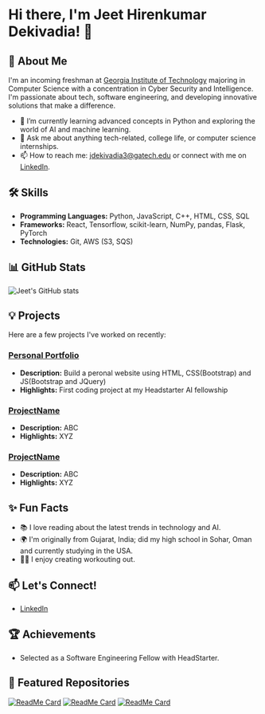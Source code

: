 # Hi there, I'm Jeet Hirenkumar Dekivadia! 👋

## 🚀 About Me
I'm an incoming freshman at [Georgia Institute of Technology](https://www.gatech.edu/) majoring in Computer Science with a concentration in Cyber Security and Intelligence. I'm passionate about tech, software engineering, and developing innovative solutions that make a difference.

- 🌱 I’m currently learning advanced concepts in Python and exploring the world of AI and machine learning.
- 💬 Ask me about anything tech-related, college life, or computer science internships.
- 📫 How to reach me: jdekivadia3@gatech.edu or connect with me on [LinkedIn](https://www.linkedin.com/in/jeet-dekivadia).

## 🛠️ Skills
- **Programming Languages:** Python, JavaScript, C++, HTML, CSS, SQL
- **Frameworks:** React, Tensorflow, scikit-learn, NumPy, pandas, Flask, PyTorch
- **Technologies:** Git, AWS (S3, SQS)

## 📊 GitHub Stats
![Jeet's GitHub stats](https://github-readme-stats.vercel.app/api?username=jeet-dekivadia&show_icons=true&theme=radical)

## 💡 Projects
Here are a few projects I've worked on recently:

### [Personal Portfolio](https://github.com/jeet-dekivadia/jeet-dekivadia.github.io)
- **Description:** Build a peronal website using HTML, CSS(Bootstrap) and JS(Bootstrap and JQuery)
- **Highlights:** First coding project at my Headstarter AI fellowship

### [ProjectName](https://github.com/jeet-dekivadia/ProjectName)
- **Description:** ABC
- **Highlights:** XYZ

### [ProjectName](https://github.com/jeet-dekivadia/ProjectName)
- **Description:** ABC
- **Highlights:** XYZ

## ✨ Fun Facts
- 📚 I love reading about the latest trends in technology and AI.
- 🌍 I'm originally from Gujarat, India; did my high school in Sohar, Oman and currently studying in the USA.
- 🏋️‍♂️ I enjoy creating workouting out.

## 📫 Let's Connect!
- [LinkedIn](https://www.linkedin.com/in/jeetdekivadia/)

## 🏆 Achievements
- Selected as a Software Engineering Fellow with HeadStarter.
  
## 🌟 Featured Repositories
[![ReadMe Card](https://github-readme-stats.vercel.app/api/pin/?username=jeet-dekivadia&repo=https://jeet-dekivadia.github.io/&theme=radical)](https://github.com/jeet-dekivadia/https://jeet-dekivadia.github.io/)
[![ReadMe Card](https://github-readme-stats.vercel.app/api/pin/?username=jeet-dekivadia&repo=ProjectName&theme=radical)](https://github.com/jeet-dekivadia/ProjectName)
[![ReadMe Card](https://github-readme-stats.vercel.app/api/pin/?username=jeet-dekivadia&repo=ProjectName&theme=radical)](https://github.com/jeet-dekivadia/ProjectName)
